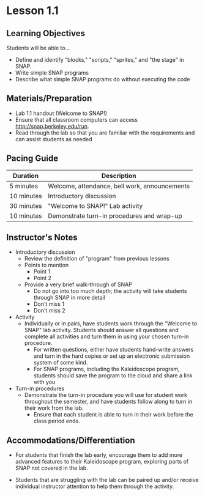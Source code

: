 # Lesson 1.1
## Learning Objectives

Students will be able to...

* Define and identify "blocks," "scripts," "sprites," and "the stage" in SNAP.
* Write simple SNAP programs
* Describe what simple SNAP programs do without executing the code

## Materials/Preparation

* Lab 1.1 handout (Welcome to SNAP!) 
* Ensure that all classroom computers can access http://snap.berkeley.edu/run.
* Read through the lab so that you are familiar with the requirements and can assist students as needed

## Pacing Guide

| Duration | Description |
| -- | -- |
| 5 minutes | Welcome, attendance, bell work, announcements   |
|10 minutes| Introductory discussion |
|30 minutes| "Welcome to SNAP!" Lab activity |
|10 minutes| Demonstrate turn-in procedures and wrap-up |


## Instructor's Notes

* Introductory discussion
  * Review the definition of "program" from previous lessons
  * Points to mention
    * Point 1
    * Point 2
  * Provide a very brief walk-through of SNAP
    * Do not go into too much depth; the activity will take students through SNAP in more detail
    * Don't miss 1
    * Don't miss 2
* Activity
  * Individually or in pairs, have students work through the "Welcome to SNAP" lab activity. Students should answer all questions and complete all activities and turn them in using your chosen turn-in procedure.
    * For written questions, either have students hand-write answers and turn in the hard copies or set up an electronic submission system of some kind.
    * For SNAP programs, including the Kaleidoscope program, students should save the program to the cloud and share a link with you
* Turn-in procedures
  * Demonstrate the turn-in procedure you will use for student work throughout the semester, and have students follow along to turn in their work from the lab.
    * Ensure that each student is able to turn in their work before the class period ends.

## Accommodations/Differentiation

* For students that finish the lab early, encourage them to add more advanced features to their Kaleidoscope program, exploring parts of SNAP not covered in the lab.

* Students that are struggling with the lab can be paired up and/or receive individual instructor attention to help them through the activity.